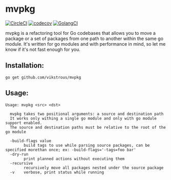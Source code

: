 # mvpkg

[![CircleCI](https://circleci.com/gh/vikstrous/mvpkg.svg?style=svg)](https://circleci.com/gh/vikstrous/mvpkg)
[![codecov](https://codecov.io/gh/vikstrous/mvpkg/branch/master/graph/badge.svg)](https://codecov.io/gh/vikstrous/mvpkg)
[![GolangCI](https://golangci.com/badges/github.com/vikstrous/mvpkg.svg)](https://golangci.com/r/github.com/vikstrous/mvpkg)

mvpkg is a refactoring tool for Go codebases that allows you to move a package
or a set of packages from one path to another within the same go module. It's
written for go modules and with performance in mind, so let me know if it's not
fast enough for you.


## Installation:

```
go get github.com/vikstrous/mvpkg
```

## Usage:

```
Usage: mvpkg <src> <dst>

  mvpkg takes two positional arguments: a source and destination path
  It works only withing a single go module and only with go module support enabled.
  The source and destination paths must be relative to the root of the go module

  -build-flags value
        build tags to use while parsing source packages, can be specified morethan once; ex: -build-flags='-tags=foo bar'
  -dry-run
        print planned actions without executing them
  -recursive
        recursively move all packages nested under the source package
  -v    verbose, print status while running
```
